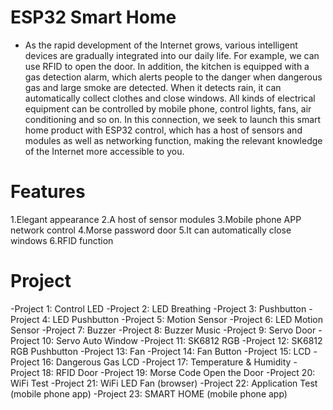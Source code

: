 # ESP32 Smart Home
- As the rapid development of the Internet grows, various intelligent devices are gradually integrated into our daily life.
For example, we can use RFID to open the door. In addition, the kitchen is equipped with a gas detection alarm, 
which alerts people to the danger when dangerous gas and large smoke are detected. 
When it detects rain, it can automatically collect clothes and close windows. 
All kinds of electrical equipment can be controlled by mobile phone, control lights, fans, air conditioning and so on.
In this connection, we seek to launch this smart home product with ESP32 control, which has a host of sensors and modules as well as networking function, 
making the relevant knowledge of the Internet more accessible to you.

# **Features**

1.Elegant appearance
2.A host of sensor modules
3.Mobile phone APP network control
4.Morse password door
5.It can automatically close windows
6.RFID function

# **Project**

-Project 1: Control LED
-Project 2: LED Breathing
-Project 3: Pushbutton
-Project 4: LED Pushbutton
-Project 5: Motion Sensor
-Project 6: LED Motion Sensor
-Project 7: Buzzer
-Project 8: Buzzer Music
-Project 9: Servo Door
-Project 10: Servo Auto Window
-Project 11: SK6812 RGB
-Project 12: SK6812 RGB Pushbutton
-Project 13: Fan
-Project 14: Fan Button
-Project 15: LCD
-Project 16: Dangerous Gas LCD
-Project 17: Temperature & Humidity
-Project 18: RFID Door
-Project 19: Morse Code Open the Door
-Project 20: WiFi Test
-Project 21: WiFi LED Fan (browser)
-Project 22: Application Test (mobile phone app)
-Project 23: SMART HOME (mobile phone app)


